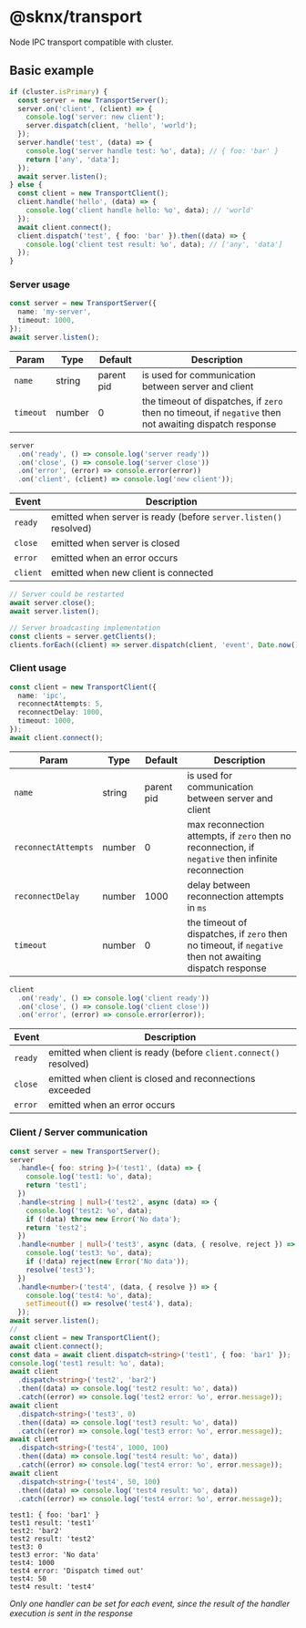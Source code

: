 # @sknx/transport

Node IPC transport compatible with cluster.

## Basic example

```typescript
if (cluster.isPrimary) {
  const server = new TransportServer();
  server.on('client', (client) => {
    console.log('server: new client');
    server.dispatch(client, 'hello', 'world');
  });
  server.handle('test', (data) => {
    console.log('server handle test: %o', data); // { foo: 'bar' }
    return ['any', 'data'];
  });
  await server.listen();
} else {
  const client = new TransportClient();
  client.handle('hello', (data) => {
    console.log('client handle hello: %o', data); // 'world'
  });
  await client.connect();
  client.dispatch('test', { foo: 'bar' }).then((data) => {
    console.log('client test result: %o', data); // ['any', 'data']
  });
}
```

### Server usage

```typescript
const server = new TransportServer({
  name: 'my-server',
  timeout: 1000,
});
await server.listen();
```

| Param     | Type   | Default    | Description                                                                                             |
| --------- | ------ | ---------- | ------------------------------------------------------------------------------------------------------- |
| `name`    | string | parent pid | is used for communication between server and client                                                     |
| `timeout` | number | 0          | the timeout of dispatches, if `zero` then no timeout, if `negative` then not awaiting dispatch response |

```typescript
server
  .on('ready', () => console.log('server ready'))
  .on('close', () => console.log('server close'))
  .on('error', (error) => console.error(error))
  .on('client', (client) => console.log('new client'));
```

| Event    | Description                                                      |
| -------- | ---------------------------------------------------------------- |
| `ready`  | emitted when server is ready (before `server.listen()` resolved) |
| `close`  | emitted when server is closed                                    |
| `error`  | emitted when an error occurs                                     |
| `client` | emitted when new client is connected                             |

```typescript
// Server could be restarted
await server.close();
await server.listen();
```

```typescript
// Server broadcasting implementation
const clients = server.getClients();
clients.forEach((client) => server.dispatch(client, 'event', Date.now(), -1));
```

### Client usage

```typescript
const client = new TransportClient({
  name: 'ipc',
  reconnectAttempts: 5,
  reconnectDelay: 1000,
  timeout: 1000,
});
await client.connect();
```

| Param               | Type   | Default    | Description                                                                                             |
| ------------------- | ------ | ---------- | ------------------------------------------------------------------------------------------------------- |
| `name`              | string | parent pid | is used for communication between server and client                                                     |
| `reconnectAttempts` | number | 0          | max reconnection attempts, if `zero` then no reconnection, if `negative` then infinite reconnection     |
| `reconnectDelay`    | number | 1000       | delay between reconnection attempts in `ms`                                                             |
| `timeout`           | number | 0          | the timeout of dispatches, if `zero` then no timeout, if `negative` then not awaiting dispatch response |

```typescript
client
  .on('ready', () => console.log('client ready'))
  .on('close', () => console.log('client close'))
  .on('error', (error) => console.error(error));
```

| Event   | Description                                                       |
| ------- | ----------------------------------------------------------------- |
| `ready` | emitted when client is ready (before `client.connect()` resolved) |
| `close` | emitted when client is closed and reconnections exceeded          |
| `error` | emitted when an error occurs                                      |

### Client / Server communication

```typescript
const server = new TransportServer();
server
  .handle<{ foo: string }>('test1', (data) => {
    console.log('test1: %o', data);
    return 'test1';
  })
  .handle<string | null>('test2', async (data) => {
    console.log('test2: %o', data);
    if (!data) throw new Error('No data');
    return 'test2';
  })
  .handle<number | null>('test3', async (data, { resolve, reject }) => {
    console.log('test3: %o', data);
    if (!data) reject(new Error('No data'));
    resolve('test3');
  })
  .handle<number>('test4', (data, { resolve }) => {
    console.log('test4: %o', data);
    setTimeout(() => resolve('test4'), data);
  });
await server.listen();
//
const client = new TransportClient();
await client.connect();
const data = await client.dispatch<string>('test1', { foo: 'bar1' });
console.log('test1 result: %o', data);
await client
  .dispatch<string>('test2', 'bar2')
  .then((data) => console.log('test2 result: %o', data))
  .catch((error) => console.log('test2 error: %o', error.message));
await client
  .dispatch<string>('test3', 0)
  .then((data) => console.log('test3 result: %o', data))
  .catch((error) => console.log('test3 error: %o', error.message));
await client
  .dispatch<string>('test4', 1000, 100)
  .then((data) => console.log('test4 result: %o', data))
  .catch((error) => console.log('test4 error: %o', error.message));
await client
  .dispatch<string>('test4', 50, 100)
  .then((data) => console.log('test4 result: %o', data))
  .catch((error) => console.log('test4 error: %o', error.message));
```

```log
test1: { foo: 'bar1' }
test1 result: 'test1'
test2: 'bar2'
test2 result: 'test2'
test3: 0
test3 error: 'No data'
test4: 1000
test4 error: 'Dispatch timed out'
test4: 50
test4 result: 'test4'
```

_Only one handler can be set for each event, since the result of the handler execution is sent in the response_
